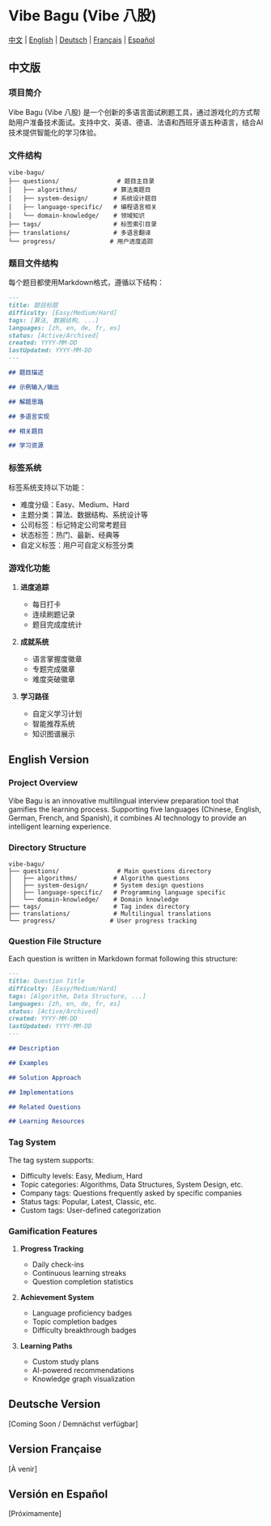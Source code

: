 # Vibe Bagu (Vibe 八股) 

[中文](#chinese) | [English](#english) | [Deutsch](#deutsch) | [Français](#français) | [Español](#español)

<a name="chinese"></a>
## 中文版

### 项目简介
Vibe Bagu (Vibe 八股) 是一个创新的多语言面试刷题工具，通过游戏化的方式帮助用户准备技术面试。支持中文、英语、德语、法语和西班牙语五种语言，结合AI技术提供智能化的学习体验。

### 文件结构
```
vibe-bagu/
├── questions/                # 题目主目录
│   ├── algorithms/          # 算法类题目
│   ├── system-design/       # 系统设计题目
│   ├── language-specific/   # 编程语言相关
│   └── domain-knowledge/    # 领域知识
├── tags/                    # 标签索引目录
├── translations/            # 多语言翻译
└── progress/               # 用户进度追踪
```

### 题目文件结构
每个题目都使用Markdown格式，遵循以下结构：

```markdown
---
title: 题目标题
difficulty: [Easy/Medium/Hard]
tags: [算法, 数据结构, ...]
languages: [zh, en, de, fr, es]
status: [Active/Archived]
created: YYYY-MM-DD
lastUpdated: YYYY-MM-DD
---

## 题目描述

## 示例输入/输出

## 解题思路

## 多语言实现

## 相关题目

## 学习资源
```

### 标签系统
标签系统支持以下功能：
- 难度分级：Easy、Medium、Hard
- 主题分类：算法、数据结构、系统设计等
- 公司标签：标记特定公司常考题目
- 状态标签：热门、最新、经典等
- 自定义标签：用户可自定义标签分类

### 游戏化功能
1. **进度追踪**
   - 每日打卡
   - 连续刷题记录
   - 题目完成度统计

2. **成就系统**
   - 语言掌握度徽章
   - 专题完成徽章
   - 难度突破徽章

3. **学习路径**
   - 自定义学习计划
   - 智能推荐系统
   - 知识图谱展示

<a name="english"></a>
## English Version

### Project Overview
Vibe Bagu is an innovative multilingual interview preparation tool that gamifies the learning process. Supporting five languages (Chinese, English, German, French, and Spanish), it combines AI technology to provide an intelligent learning experience.

### Directory Structure
```
vibe-bagu/
├── questions/                # Main questions directory
│   ├── algorithms/          # Algorithm questions
│   ├── system-design/       # System design questions
│   ├── language-specific/   # Programming language specific
│   └── domain-knowledge/    # Domain knowledge
├── tags/                    # Tag index directory
├── translations/            # Multilingual translations
└── progress/               # User progress tracking
```

### Question File Structure
Each question is written in Markdown format following this structure:

```markdown
---
title: Question Title
difficulty: [Easy/Medium/Hard]
tags: [Algorithm, Data Structure, ...]
languages: [zh, en, de, fr, es]
status: [Active/Archived]
created: YYYY-MM-DD
lastUpdated: YYYY-MM-DD
---

## Description

## Examples

## Solution Approach

## Implementations

## Related Questions

## Learning Resources
```

### Tag System
The tag system supports:
- Difficulty levels: Easy, Medium, Hard
- Topic categories: Algorithms, Data Structures, System Design, etc.
- Company tags: Questions frequently asked by specific companies
- Status tags: Popular, Latest, Classic, etc.
- Custom tags: User-defined categorization

### Gamification Features
1. **Progress Tracking**
   - Daily check-ins
   - Continuous learning streaks
   - Question completion statistics

2. **Achievement System**
   - Language proficiency badges
   - Topic completion badges
   - Difficulty breakthrough badges

3. **Learning Paths**
   - Custom study plans
   - AI-powered recommendations
   - Knowledge graph visualization

<a name="deutsch"></a>
## Deutsche Version
[Coming Soon / Demnächst verfügbar]

<a name="français"></a>
## Version Française
[À venir]

<a name="español"></a>
## Versión en Español
[Próximamente] 